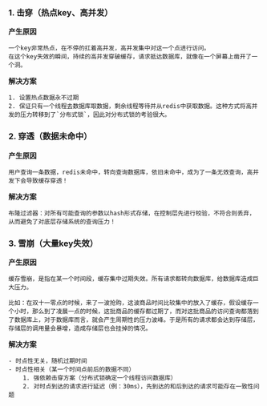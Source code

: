 ### 1. 击穿（热点key、高并发）

**产生原因**

```shell
一个key非常热点，在不停的扛着高并发，高并发集中对这一个点进行访问。
在这个key失效的瞬间，持续的高并发穿破缓存，请求抵达数据库，就像在一个屏幕上凿开了一个洞。
```

**解决方案**

```shell
1. 设置热点数据永不过期
2. 保证只有一个线程去数据库取数据，剩余线程等待并从redis中获取数据。这种方式将高并发的压力转移到了`分布式锁`，因此对分布式锁的考验很大。
```



### 2. 穿透（数据未命中）

**产生原因**

```shell
用户查询一条数据，redis未命中，转向查询数据库，依旧未命中，成为了一条无效查询，高并发下会导致缓存穿透！
```

**解决方案**

```shell
布隆过滤器：对所有可能查询的参数以hash形式存储，在控制层先进行校验，不符合则丢弃，从而避免了对底层存储系统的查询压力！
```



### 3. 雪崩（大量key失效）

 **产生原因**

```shell
缓存雪崩，是指在某一个时间段，缓存集中过期失效。所有请求都转向数据库，给数据库造成巨大压力。

比如：在双十一零点的时候，来了一波抢购，这波商品时间比较集中的放入了缓存，假设缓存一个小时，那么到了凌晨一点的时候，这批商品的缓存都过期了，而对这批商品的访问查询都落到了数据库上，对于数据库而言，就会产生周期性的压力波峰。于是所有的请求都会达到存储层，存储层的调用量会暴增，造成存储层也会挂掉的情况。
```

**解决方案**

```shell
- 时点性无关，随机过期时间
- 时点性相关（某一个时间点前后的数据不同）
	1. 强依赖击穿方案（分布式锁确定一个线程访问数据库）
	2. 对时点到达的请求进行延迟（例：30ms），先到达的和后到达的请求可能存在一致性问题
```

